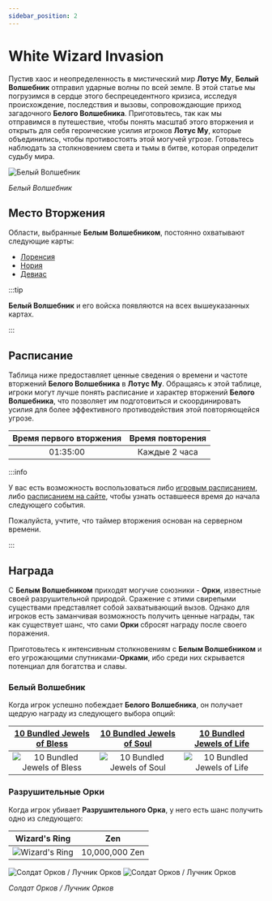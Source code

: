 ```yaml
---
sidebar_position: 2
---
```


# White Wizard Invasion

Пустив хаос и неопределенность в мистический мир **Лотус Му**, **Белый Волшебник** отправил ударные волны по всей земле. В этой статье мы погрузимся в сердце этого беспрецедентного кризиса, исследуя происхождение, последствия и вызовы, сопровождающие приход загадочного **Белого Волшебника**. Приготовьтесь, так как мы отправимся в путешествие, чтобы понять масштаб этого вторжения и открыть для себя героические усилия игроков **Лотус Му**, которые объединились, чтобы противостоять этой могучей угрозе. Готовьтесь наблюдать за столкновением света и тьмы в битве, которая определит судьбу мира.

![Белый Волшебник](/img/monsters/special/invasions/white-wizard.jpg)

_Белый Волшебник_

## Место Вторжения

Области, выбранные **Белым Волшебником**, постоянно охватывают следующие карты:

- [Лоренсия](/maps/lorencia)
- [Нория](/maps/noria)
- [Девиас](/maps/devias)

:::tip

**Белый Волшебник** и его войска появляются на всех вышеуказанных картах.

:::

## Расписание

Таблица ниже предоставляет ценные сведения о времени и частоте вторжений **Белого Волшебника** в **Лотус Му**. Обращаясь к этой таблице, игроки могут лучше понять расписание и характер вторжений **Белого Волшебника**, что позволяет им подготовиться и скоординировать усилия для более эффективного противодействия этой повторяющейся угрозе.

| Время первого вторжения | Время повторения |
| :---------------------: | :--------------: |
|        01:35:00         |  Каждые 2 часа   |

:::info

У вас есть возможность воспользоваться либо [игровым расписанием](/client-features/schedule), либо [расписанием на сайте](https://lotusmu.org/schedule), чтобы узнать оставшееся время до начала следующего события.

Пожалуйста, учтите, что таймер вторжения основан на серверном времени.

:::

## Награда

С **Белым Волшебником** приходят могучие союзники - **Орки**, известные своей разрушительной природой. Сражение с этими свирепыми существами представляет собой захватывающий вызов. Однако для игроков есть заманчивая возможность получить ценные награды, так как существует шанс, что сами **Орки** сбросят награду после своего поражения.

Приготовьтесь к интенсивным столкновениям с **Белым Волшебником** и его угрожающими спутниками-**Орками**, ибо среди них скрывается потенциал для богатства и славы.

### Белый Волшебник

Когда игрок успешно побеждает **Белого Волшебника**, он получает щедрую награду из следующего выбора опций:

| [10 Bundled Jewels of Bless](/items/jewels/regular-jewels/jewel-of-bless) | [10 Bundled Jewels of Soul](/items/jewels/regular-jewels/jewel-of-soul) | [10 Bundled Jewels of Life](/items/jewels/regular-jewels/jewel-of-life) |
| :-----------------------------------------------------------------------: | :---------------------------------------------------------------------: | :---------------------------------------------------------------------: |
|       ![10 Bundled Jewels of Bless](/img/items/jewels/bless-10.png)       |       ![10 Bundled Jewels of Soul](/img/items/jewels/soul-10.png)       |       ![10 Bundled Jewels of Life](/img/items/jewels/life-10.png)       |

### Разрушительные Орки

Когда игрок убивает **Разрушительного Орка**, у него есть шанс получить одно из следующего:

|                         Wizard's Ring                          |      Zen       |
| :------------------------------------------------------------: | :------------: |
| ![Wizard's Ring](/img/items/rings-pendants/ring-of-wizard.png) | 10,000,000 Zen |

![Солдат Орков / Лучник Орков](/img/monsters/special/invasions/orc-soldier.jpg)
![Солдат Орков / Лучник Орков](/img/monsters/special/invasions/orc-archer.jpg)

_Солдат Орков / Лучник Орков_
